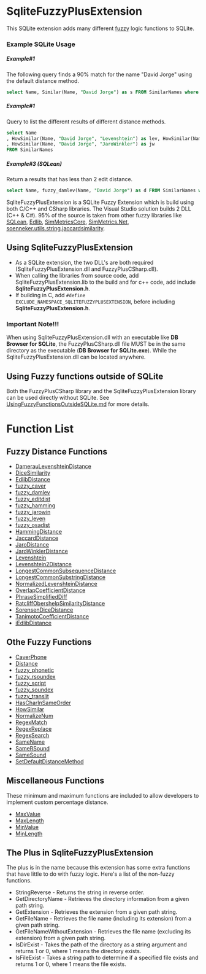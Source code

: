 # SqliteFuzzyPlusExtension
This SQLite extension adds many different [fuzzy](https://en.wikipedia.org/wiki/Fuzzy_logic) logic functions to SQLite.
### Example SQLite Usage
##### Example#1
The following query finds a 90% match for the name "David Jorge" using the default distance method.
```` SQL
select Name, Similar(Name, "David Jorge") as s FROM SimilarNames where s > .9
````
##### Example#1
Query to list the different results of different distance methods.
```` SQL
select Name
, HowSimilar(Name, "David Jorge", "Levenshtein") as lev, HowSimilar(Name, "David Jorge", "DamerauLevenshtein") as dlev, HowSimilar(Name, "David Jorge", "LongestCommonSequence") as lcs, HowSimilar(Name, "David Jorge", "NeedlemanWunsch") as n
, HowSimilar(Name, "David Jorge", "JaroWinkler") as jw
FROM SimilarNames
````
##### Example#3 (SQLean)
Return a results that has less than 2 edit distance.
```` SQL
select Name, fuzzy_damlev(Name, "David Jorge") as d FROM SimilarNames where d < 2
````

SqliteFuzzyPlusExtension is a SQLite Fuzzy Extension which is build using both C/C++ and CSharp libraries. The Visual Studio solution builds 2 DLL (C++ & C#).
95% of the source is taken from other fuzzy libraries like [SQLean](https://github.com/nalgeon/sqlean), [Edlib](https://github.com/Martinsos/edlib), [SimMetricsCore](https://github.com/HamedFathi/SimMetricsCore), [SimMetrics.Net](https://github.com/StefH/SimMetrics.Net), [soenneker.utils.string.jaccardsimilarity](https://github.com/soenneker/soenneker.utils.string.jaccardsimilarity).

## Using SqliteFuzzyPlusExtension
- As a SQLite extension, the two DLL's are both required (SqliteFuzzyPlusExtension.dll and FuzzyPlusCSharp.dll). 
- When calling the libraries from source code, add SqliteFuzzyPlusExtension.lib to the build and for c++ code, add include **SqliteFuzzyPlusExtension.h**.
- If building in C, add ``#define EXCLUDE_NAMESPACE_SQLITEFUZZYPLUSEXTENSION``, before including **SqliteFuzzyPlusExtension.h**.

### Important Note!!!
When using SqliteFuzzyPlusExtension.dll with an executable like **DB Browser for SQLite**, the FuzzyPlusCSharp.dll file MUST be in the same directory as the executable (**DB Browser for SQLite.exe**). While the SqliteFuzzyPlusExtension.dll can be located anywhere.

## Using Fuzzy functions outside of SQLite
Both the FuzzyPlusCSharp library and the SqliteFuzzyPlusExtension library can be used directly without SQLite.
See [UsingFuzzyFunctionsOutsideSQLite.md](https://github.com/David-Maisonave/SqliteFuzzyPlusExtension/blob/main/Docs/UsingFuzzyFunctionsOutsideSQLite.md) for more details.

# Function List
## Fuzzy Distance Functions
- [DamerauLevenshteinDistance](https://en.wikipedia.org/wiki/Damerau-Levenshtein_distance)
- [DiceSimilarity](https://en.wikipedia.org/wiki/Dice-S%C3%B8rensen_coefficient)
- [EdlibDistance](https://github.com/Martinsos/edlib)
- [fuzzy_caver](https://github.com/nalgeon/sqlean)
- [fuzzy_damlev](https://github.com/nalgeon/sqlean/blob/main/docs/fuzzy.md#fuzzy_damlev)
- [fuzzy_editdist](https://github.com/nalgeon/sqlean/blob/main/docs/fuzzy.md#fuzzy_editdist)
- [fuzzy_hamming](https://github.com/nalgeon/sqlean/blob/main/docs/fuzzy.md#fuzzy_hamming)
- [fuzzy_jarowin](https://github.com/nalgeon/sqlean/blob/main/docs/fuzzy.md#fuzzy_jarowin)
- [fuzzy_leven](https://github.com/nalgeon/sqlean/blob/main/docs/fuzzy.md#fuzzy_leven)
- [fuzzy_osadist](https://github.com/nalgeon/sqlean/blob/main/docs/fuzzy.md#fuzzy_osadist)
- [HammingDistance](https://en.wikipedia.org/wiki/Hamming_distance)
- [JaccardDistance](https://en.wikipedia.org/wiki/Jaccard_index)
- [JaroDistance](https://en.wikipedia.org/wiki/Jaro-Winkler_distance)
- [JaroWinklerDistance](https://en.wikipedia.org/wiki/Jaro%E2%80%93Winkler_distance)
- [Levenshtein](https://en.wikipedia.org/wiki/Levenshtein_distance)
- [Levenshtein2Distance](https://en.wikipedia.org/wiki/Levenshtein_distance)
- [LongestCommonSubsequenceDistance](https://en.wikipedia.org/wiki/Longest_common_subsequence)
- [LongestCommonSubstringDistance](https://en.wikipedia.org/wiki/Longest_common_substring)
- [NormalizedLevenshteinDistance](https://en.wikipedia.org/wiki/Levenshtein_distance)
- [OverlapCoefficientDistance](https://en.wikipedia.org/wiki/Overlap_coefficient)
- [PhraseSimplifiedDiff](https://github.com/David-Maisonave/SqliteFuzzyPlusExtension/blob/main/Docs/README.md#PhraseSimplifiedDiff)
- [RatcliffObershelpSimilarityDistance](https://distancia.readthedocs.io/en/latest/Ratcliff)
- [SorensenDiceDistance](https://en.wikipedia.org/wiki/Dice-S%C3%B8rensen_coefficient)
- [TanimotoCoefficientDistance](https://github.com/David-Maisonave/SqliteFuzzyPlusExtension/blob/main/Docs/README.md#TanimotoCoefficientDistance)
- [iEdlibDistance](https://github.com/David-Maisonave/SqliteFuzzyPlusExtension/blob/main/Docs/README.md#iEdlibDistance)

## Othe Fuzzy Functions
- [CaverPhone](https://github.com/nalgeon/sqlean/blob/main/docs/fuzzy.md#fuzzy_caver)
- [Distance](https://github.com/David-Maisonave/SqliteFuzzyPlusExtension/blob/main/Docs/README.md#Distance)
- [fuzzy_phonetic](https://github.com/nalgeon/sqlean/blob/main/docs/fuzzy.md#fuzzy_phonetic)
- [fuzzy_rsoundex](https://github.com/nalgeon/sqlean/blob/main/docs/fuzzy.md#phonetic-codes)
- [fuzzy_script](https://github.com/nalgeon/sqlean/blob/main/docs/fuzzy.md#transliteration)
- [fuzzy_soundex](https://github.com/nalgeon/sqlean/blob/main/docs/fuzzy.md#phonetic-codes)
- [fuzzy_translit](https://github.com/nalgeon/sqlean/blob/main/docs/fuzzy.md#transliteration)
- [HasCharInSameOrder](https://github.com/David-Maisonave/SqliteFuzzyPlusExtension/blob/main/Docs/README.md#HasCharInSameOrder)
- [HowSimilar](https://github.com/David-Maisonave/SqliteFuzzyPlusExtension/blob/main/Docs/README.md#HowSimilar)
- [NormalizeNum](https://github.com/David-Maisonave/SqliteFuzzyPlusExtension/blob/main/Docs/README.md#NormalizeNum)
- [RegexMatch](https://github.com/David-Maisonave/SqliteFuzzyPlusExtension/blob/main/Docs/README.md#RegexMatch)
- [RegexReplace](https://github.com/David-Maisonave/SqliteFuzzyPlusExtension/blob/main/Docs/README.md#RegexReplace)
- [RegexSearch](https://github.com/David-Maisonave/SqliteFuzzyPlusExtension/blob/main/Docs/README.md#RegexSearch)
- [SameName](https://github.com/David-Maisonave/SqliteFuzzyPlusExtension/blob/main/Docs/README.md#SameName)
- [SameRSound](https://github.com/David-Maisonave/SqliteFuzzyPlusExtension/blob/main/Docs/README.md#SameRSound)
- [SameSound](https://github.com/David-Maisonave/SqliteFuzzyPlusExtension/blob/main/Docs/README.md#SameSound)
- [SetDefaultDistanceMethod](https://github.com/David-Maisonave/SqliteFuzzyPlusExtension/blob/main/Docs/README.md#SetDefaultDistanceMethod)

## Miscellaneous Functions
These minimum and maximum functions are included to allow developers to implement custom percentage distance.
- [MaxValue](https://github.com/David-Maisonave/SqliteFuzzyPlusExtension/blob/main/Docs/README.md#MaxValue)
- [MaxLength](https://github.com/David-Maisonave/SqliteFuzzyPlusExtension/blob/main/Docs/README.md#MaxLength)
- [MinValue](https://github.com/David-Maisonave/SqliteFuzzyPlusExtension/blob/main/Docs/README.md#MinValue)
- [MinLength](https://github.com/David-Maisonave/SqliteFuzzyPlusExtension/blob/main/Docs/README.md#MinLength)

## The Plus in SqliteFuzzyPlusExtension
The plus is in the name because this extension has some extra functions that have little to do with fuzzy logic.
Here's a list of the non-fuzzy functions.
- StringReverse - Returns the string in reverse order.
- GetDirectoryName - Retrieves the directory information from a given path string.
- GetExtension - Retrieves the extension from a given path string.
- GetFileName - Retrieves the file name (including its extension) from a given path string.
- GetFileNameWithoutExtension - Retrieves the file name (excluding its extension) from a given path string.
- IsDirExist - Takes the path of the directory as a string argument and returns 1 or 0, where 1 means the directory exists.
- IsFileExist - Takes a string path to determine if a specified file exists and returns 1 or 0, where 1 means the file exists.



